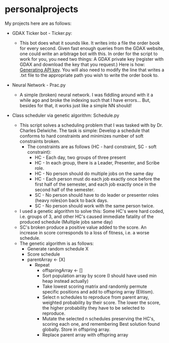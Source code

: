 # personalprojects

My projects here are as follows:

* GDAX Ticker bot - Ticker.py:
	* This bot does what it sounds like. It writes into a file 	the order book for every second. Given fast enough queries 	from the GDAX website, one could write an arbitrage bot 	with this. In order for the script to work for you, you 	need two things: A GDAX private key (register with GDAX 	and download the key that you request.) Here is how:
	[Generating API key](https://docs.gdax.com/#generating-an-api-key). You will also need to modify the line that 	writes a .txt file to the appropriate path you wish to 	write the 	order book to.

* Neural Network - Prac.py
	* A simple (broken) neural network. I was fiddling around 	with it a while ago and broke the indexing such that I 	have errors... But, besides for that, it works just like a 	simple NN should!

* Class scheduler via genetic algorithm: Schedule.py
	* This script solves a scheduling problem that I was 	tasked with by Dr. Charles Delwiche. The task is simple: 	Develop a schedule that conforms to hard constraints and 	minimizes number of soft constraints broken.
		* The constraints are as follows (HC - hard 				constraint, SC - soft constraint):
			* HC - Each day, two groups of three present
			* HC - In each group, there is a Leader, 					Presenter,	and Scribe role.
			* HC - No person should do multiple jobs on the 			same day
			* HC - Each person must do each job exactly once 			before the first half of the semester, and each 			job exactly once in the second half of the 				semester.
			* SC - No person should have to do leader or 				presenter roles (heavy roles)on back to back 				days.
			* SC - No person should work with the same 				person twice.
	* I used a genetic algorithm to solve this: Some HC's were 	hard coded, i.e. groups of 3, and other HC's caused 	immediate fatality of the produced schedule (Multiple jobs 	same day)
	* SC's broken produce a positive value added to the score. 	An increase in score corresponds to a loss of fitness, 	i.e. a worse schedule.
	* The genetic algorithm is as follows:
		* Generate random schedule X
		* Score schedule
		* parentArray <- [X]
			* Repeat
				* offspringArray <- []
				* Sort population array by score (I should 				have used min heap instead actually)
				* Take lowest scoring matrix and randomly 					permute specific positions and add to 					offspring array (Elitism).
				* Select n schedules to reproduce from parent array, 						weighted probability by their score. The 					lower the score, the higher probability 					they have to be selected to reproduce.
				* Mutate the selected n schedules 						preserving the HC's, scoring each one, and 				remembering Best solution found globally. Store in offspring array.
				* Replace parent array with offspring 					array